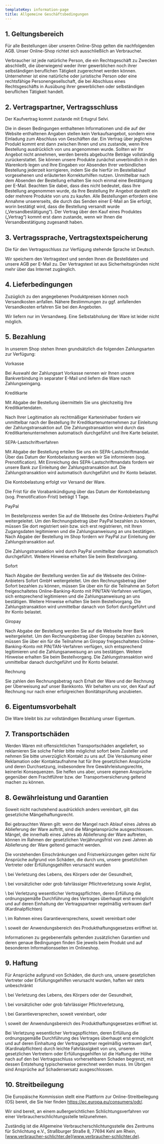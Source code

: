 ```yaml
---
templateKey: information-page
title: Allgemeine Geschäftsbedingungen
---
```

## 1. Geltungsbereich

Für alle Bestellungen über unseren Online-Shop gelten die nachfolgenden AGB. Unser Online-Shop richtet sich ausschließlich an Verbraucher.

Verbraucher ist jede natürliche Person, die ein Rechtsgeschäft zu Zwecken abschließt, die überwiegend weder ihrer gewerblichen noch ihrer selbständigen beruflichen Tätigkeit zugerechnet werden können. Unternehmer ist eine natürliche oder juristische Person oder eine rechtsfähige Personengesellschaft, die bei Abschluss eines Rechtsgeschäfts in Ausübung ihrer gewerblichen oder selbständigen beruflichen Tätigkeit handelt.

## 2. Vertragspartner, Vertragsschluss

Der Kaufvertrag kommt zustande mit Ertugrul Selvi.

Die in diesen Bedingungen enthaltenen Informationen und die auf der Website enthaltenen Angaben stellen kein Verkaufsangebot, sondern eine Einladung zum Abschluss von Geschäften dar. Ein Vertrag über jegliches Produkt kommt erst dann zwischen Ihnen und uns zustande, wenn Ihre Bestellung ausdrücklich von uns angenommen wurde. Sollten wir Ihr Angebot nicht annehmen, werden bereits abgebuchte Beträge vollständig zurückerstattet. Sie können unsere Produkte zunächst unverbindlich in den Warenkorb legen und Ihre Eingaben vor Absenden Ihrer verbindlichen Bestellung jederzeit korrigieren, indem Sie die hierfür im Bestellablauf vorgesehenen und erläuterten Korrekturhilfen nutzen. Unmittelbar nach dem Absenden der Bestellung erhalten Sie noch einmal eine Bestätigung per E-Mail.  Beachten Sie dabei, dass dies nicht bedeutet, dass Ihre Bestellung angenommen wurde, da Ihre Bestellung Ihr Angebot darstellt ein oder mehrere Produkte von uns zu kaufen. Alle Bestellungen erfordern eine Annahme unsererseits, die durch das Senden einer E-Mail an Sie erfolgt, worin bestätigt wird, dass die Bestellung versandt wurde („Versandbestätigung“). Der Vertrag über den Kauf eines Produktes („Vertrag“) kommt erst dann zustande, wenn wir Ihnen die Versandbestätigung zugesandt haben. 

## 3. Vertragssprache, Vertragstextspeicherung

Die für den Vertragsschluss zur Verfügung stehende Sprache ist Deutsch. 

Wir speichern den Vertragstext und senden Ihnen die Bestelldaten und unsere AGB per E-Mail zu. Der Vertragstext ist aus Sicherheitsgründen nicht mehr über das Internet zugänglich.

## 4. Lieferbedingungen

Zuzüglich zu den angegebenen Produktpreisen können noch Versandkosten anfallen. Nähere Bestimmungen zu ggf. anfallenden Versandkosten erfahren Sie bei den Angeboten. 

Wir liefern nur im Versandweg. Eine Selbstabholung der Ware ist leider nicht möglich.

## 5. Bezahlung

In unserem Shop stehen Ihnen grundsätzlich die folgenden Zahlungsarten zur Verfügung:

Vorkasse

Bei Auswahl der Zahlungsart Vorkasse nennen wir Ihnen unsere Bankverbindung in separater E-Mail und liefern die Ware nach Zahlungseingang.

Kreditkarte

Mit Abgabe der Bestellung übermitteln Sie uns gleichzeitig Ihre Kreditkartendaten.

Nach Ihrer Legitimation als rechtmäßiger Karteninhaber fordern wir unmittelbar nach der Bestellung Ihr Kreditkartenunternehmen zur Einleitung der Zahlungstransaktion auf. Die Zahlungstransaktion wird durch das Kreditkartenunternehmen automatisch durchgeführt und Ihre Karte belastet. 

SEPA-Lastschriftverfahren

Mit Abgabe der Bestellung erteilen Sie uns ein SEPA-Lastschriftmandat. Über das Datum der Kontobelastung werden wir Sie informieren (sog. Prenotification). Mit Einreichung des SEPA-Lastschriftmandats fordern wir unsere Bank zur Einleitung der Zahlungstransaktion auf. Die Zahlungstransaktion wird automatisch durchgeführt und Ihr Konto belastet.

Die Kontobelastung erfolgt vor Versand der Ware. 

Die Frist für die Vorabankündigung über das Datum der Kontobelastung (sog. Prenotification-Frist) beträgt 1 Tage. 

PayPal 

Im Bestellprozess werden Sie auf die Webseite des Online-Anbieters PayPal weitergeleitet. Um den Rechnungsbetrag über PayPal bezahlen zu können, müssen Sie dort registriert sein bzw. sich erst registrieren, mit Ihren Zugangsdaten legitimieren und die Zahlungsanweisung an uns bestätigen. Nach Abgabe der Bestellung im Shop fordern wir PayPal zur Einleitung der Zahlungstransaktion auf. 

Die Zahlungstransaktion wird durch PayPal unmittelbar danach automatisch durchgeführt. Weitere Hinweise erhalten Sie beim Bestellvorgang. 

Sofort

Nach Abgabe der Bestellung werden Sie auf die Webseite des Online-Anbieters Sofort GmbH weitergeleitet. Um den Rechnungsbetrag über Sofort bezahlen zu können, müssen Sie über ein für die Teilnahme an Sofort freigeschaltetes Online-Banking-Konto mit PIN/TAN-Verfahren verfügen, sich entsprechend legitimieren und die Zahlungsanweisung an uns bestätigen. Weitere Hinweise erhalten Sie beim Bestellvorgang. Die Zahlungstransaktion wird unmittelbar danach von Sofort durchgeführt und Ihr Konto belastet.

Giropay

Nach Abgabe der Bestellung werden Sie auf die Webseite Ihrer Bank weitergeleitet. Um den Rechnungsbetrag über Giropay bezahlen zu können, müssen Sie über ein für die Teilnahme an Giropay freigeschaltetes Online-Banking-Konto mit PIN/TAN-Verfahren verfügen, sich entsprechend legitimieren und die Zahlungsanweisung an uns bestätigen. Weitere Hinweise erhalten Sie beim Bestellvorgang. Die Zahlungstransaktion wird unmittelbar danach durchgeführt und Ihr Konto belastet.

Rechnung

Sie zahlen den Rechnungsbetrag nach Erhalt der Ware und der Rechnung per Überweisung auf unser Bankkonto. Wir behalten uns vor, den Kauf auf Rechnung nur nach einer erfolgreichen Bonitätsprüfung anzubieten.

## 6. Eigentumsvorbehalt

Die Ware bleibt bis zur vollständigen Bezahlung unser Eigentum.

## 7. Transportschäden

Werden Waren mit offensichtlichen Transportschäden angeliefert, so reklamieren Sie solche Fehler bitte möglichst sofort beim Zusteller und nehmen Sie bitte unverzüglich Kontakt zu uns auf. Die Versäumung einer Reklamation oder Kontaktaufnahme hat für Ihre gesetzlichen Ansprüche und deren Durchsetzung, insbesondere Ihre Gewährleistungsrechte, keinerlei Konsequenzen. Sie helfen uns aber, unsere eigenen Ansprüche gegenüber dem Frachtführer bzw. der Transportversicherung geltend machen zu können.

## 8. Gewährleistung und Garantien

Soweit nicht nachstehend ausdrücklich anders vereinbart, gilt das gesetzliche Mängelhaftungsrecht.

Bei gebrauchten Waren gilt: wenn der Mangel nach Ablauf eines Jahres ab Ablieferung der Ware auftritt, sind die Mängelansprüche ausgeschlossen. Mängel, die innerhalb eines Jahres ab Ablieferung der Ware auftreten, können im Rahmen der gesetzlichen Verjährungsfrist von zwei Jahren ab Ablieferung der Ware geltend gemacht werden.

Die vorstehenden Einschränkungen und Fristverkürzungen gelten nicht für Ansprüche aufgrund von Schäden, die durch uns, unsere gesetzlichen Vertreter oder Erfüllungsgehilfen verursacht wurden

\    bei Verletzung des Lebens, des Körpers oder der Gesundheit,

\    bei vorsätzlicher oder grob fahrlässiger Pflichtverletzung sowie Arglist,

\    bei Verletzung wesentlicher Vertragspflichten, deren Erfüllung die ordnungsgemäße Durchführung des Vertrages überhaupt erst ermöglicht und auf deren Einhaltung der Vertragspartner regelmäßig vertrauen darf (Kardinalpflichten)

\    im Rahmen eines Garantieversprechens, soweit vereinbart oder

\    soweit der Anwendungsbereich des Produkthaftungsgesetzes eröffnet ist.

Informationen zu gegebenenfalls geltenden zusätzlichen Garantien und deren genaue Bedingungen finden Sie jeweils beim Produkt und auf besonderen Informationsseiten im Onlineshop.

## 9. Haftung

Für Ansprüche aufgrund von Schäden, die durch uns, unsere gesetzlichen Vertreter oder Erfüllungsgehilfen verursacht wurden, haften wir stets unbeschränkt

\    bei Verletzung des Lebens, des Körpers oder der Gesundheit,

\    bei vorsätzlicher oder grob fahrlässiger Pflichtverletzung,

\    bei Garantieversprechen, soweit vereinbart, oder

\    soweit der Anwendungsbereich des Produkthaftungsgesetzes eröffnet ist.

Bei Verletzung wesentlicher Vertragspflichten, deren Erfüllung die ordnungsgemäße Durchführung des Vertrages überhaupt erst ermöglicht und auf deren Einhaltung der Vertragspartner regelmäßig vertrauen darf, (Kardinalpflichten) durch leichte Fahrlässigkeit von uns, unseren gesetzlichen Vertretern oder Erfüllungsgehilfen ist die Haftung der Höhe nach auf den bei Vertragsschluss vorhersehbaren Schaden begrenzt, mit dessen Entstehung typischerweise gerechnet werden muss. Im Übrigen sind Ansprüche auf Schadensersatz ausgeschlossen.

## 10. Streitbeilegung

Die Europäische Kommission stellt eine Plattform zur Online-Streitbeilegung (OS) bereit, die Sie hier finden <https://ec.europa.eu/consumers/odr/>. 

Wir sind bereit, an einem außergerichtlichen Schlichtungsverfahren vor einer Verbraucherschlichtungsstelle teilzunehmen. 

Zuständig ist die Allgemeine Verbraucherschlichtungsstelle des Zentrums für Schlichtung e.V., Straßburger Straße 8, 77694 Kehl am Rhein, [www.verbraucher-schlichter.de](www.verbraucher-schlichter.de).
